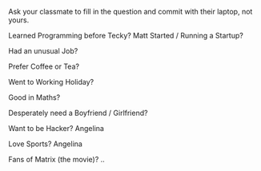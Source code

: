 Ask your classmate to fill in the question and commit with their laptop, not yours.

Learned Programming before Tecky?
Matt
Started / Running a Startup?

Had an unusual Job?

Prefer Coffee or Tea?

Went to Working Holiday?

Good in Maths?

Desperately need a Boyfriend / Girlfriend?

Want to be Hacker?
Angelina

Love Sports?
Angelina

Fans of Matrix (the movie)? ..
